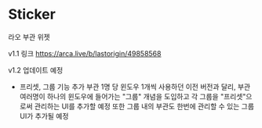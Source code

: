 # Sticker
라오 부관 위젯

v1.1 링크
https://arca.live/b/lastorigin/49858568

v1.2 업데이트 예정
- 프리셋, 그룹 기능 추가
부관 1명 당 윈도우 1개씩 사용하던 이전 버전과 달리,
부관 여러명이 하나의 윈도우에 들어가는 "그룹" 개념을 도입하고
각 그룹을 "프리셋"으로써 관리하는 UI를 추가할 예정
또한 그룹 내의 부관도 한번에 관리할 수 있는 그룹 UI가 추가될 예정